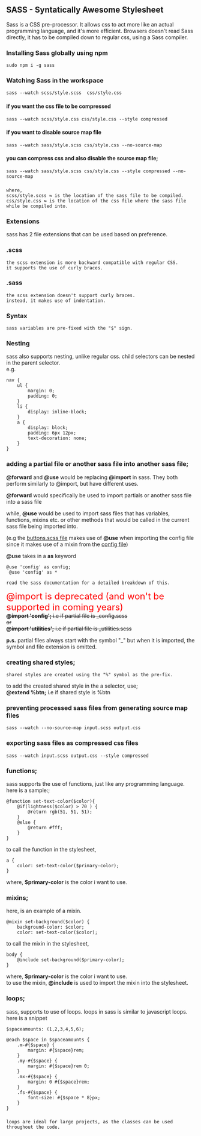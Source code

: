 ## SASS - Syntatically Awesome Stylesheet
Sass is a CSS pre-processor. It allows css to act more like an actual programming language, and it's more efficient.
Browsers doesn't read Sass directly, it has to be compiled down to regular css, using a Sass compiler.

### Installing Sass globally using npm
    sudo npm i -g sass

### Watching Sass in the workspace
    sass --watch scss/style.scss  css/style.css
    
#### if you want the css file to be compressed
    sass --watch scss/style.css css/style.css --style compressed
    
#### if you want to disable source map file
    sass --watch sass/style.scss css/style.css --no-source-map
    
#### you can compress css and also disable the source map file;
    sass --watch sass/style.scss css/style.css --style compressed --no-source-map
    
###
    where,
    scss/style.scss ⇋ is the location of the sass file to be compiled.
    css/style.css ⇋ is the location of the css file where the sass file while be compiled into.

### Extensions
sass has 2 file extensions that can be used based on preference.

### .scss
    the scss extension is more backward compatible with regular CSS.
    it supports the use of curly braces.
### .sass
    the scss extension doesn't support curly braces.
    instead, it makes use of indentation.


### Syntax
    sass variables are pre-fixed with the "$" sign.

### Nesting
sass also supports nesting, unlike regular css.
child selectors can be nested in the parent selector.
<br>
e.g.

    nav {
        ul {
            margin: 0;
            padding: 0;
        }
        li {
            display: inline-block;
        }
        a {
            display: block;
            padding: 6px 12px;
            text-decoration: none;
        }
    }


### adding a partial file or another sass file into another sass file;
<b>@forward</b> and <b>@use</b> would be replacing <b>@import</b> in sass. They both perform similarly to @import, but have different uses.

<b>@forward</b> would specifically be used to import partials or another sass file into a sass file

while, <b>@use</b> would be used to import sass files that has variables, functions, mixins etc. or other methods that would be called in the current sass file being imported into.

(e.g the [buttons.scss file](scss/_buttons.scss) makes use of <b>@use</b> when importing the config file since it makes use of a mixin from the [config file](scss/_config.scss))

<b>@use</b> takes in a <b>as</b> keyword
<code>    
    @use 'config' as config; <br>
    @use 'config' as *
</code>
            
    read the sass documentation for a detailed breakdown of this.



<div style="color:red; font-size: 1.5rem">
    @import is deprecated (and won't be supported in coming years)
</div>
<div style="text-decoration: line-through">
    <b>@import 'config';</b>
    i.e if partial file is _config.scss
    <br>
    or
    <br>
    <b>@import 'utilities';</b>
    i.e if partial file is _utilities.scss
</div>

<b>p.s.</b> partial files always start with the symbol "_" but when it is imported, the symbol and file extension is omitted.

### creating shared styles;
    shared styles are created using the "%" symbol as the pre-fix.
to add the created shared style in the a selector, use;
<br>
<b>@extend %btn;</b>
i.e if shared style is %btn

### preventing processed sass files from generating source map files
    sass --watch --no-source-map input.scss output.css

### exporting sass files as compressed css files
    sass --watch input.scss output.css --style compressed

### functions;
sass supports the use of functions, just like any programming language. here is a sample:;

    @function set-text-color($color){
        @if(lightness($color) > 70 ) {
            @return rgb(51, 51, 51);
        }
        @else {
            @return #fff;
        }
    }

to call the function in the stylesheet,

    a {
        color: set-text-color($primary-color);
    }
where, <b>$primary-color</b> is the color i want to use.


### mixins;
here, is an example of a mixin.

    @mixin set-background($color) {
        background-color: $color;
        color: set-text-color($color);

to call the mixin in the stylesheet,

    body {
        @include set-background($primary-color);
    }
where, <b>$primary-color</b> is the color i want to use.
<br>
to use the mixin, <b>@include</b> is used to import the mixin into the stylesheet.


### loops;
sass, supports to use of loops.
loops in sass is similar to javascript loops.
here is a snippet
   
    $spaceamounts: (1,2,3,4,5,6); 
<!-- this is  the variable, to be looped through -->

    @each $space in $spaceamounts {
        .m-#{$space} {
            margin: #{$space}rem;
        }
        .my-#{$space} {
            margin: #{$space}rem 0;
        }
        .mx-#{$space} {
            margin: 0 #{$space}rem;
        }
        .fs-#{$space} {
            font-size: #{$space * 8}px;
        }
    }
###
    loops are ideal for large projects, as the classes can be used throughout the code.
